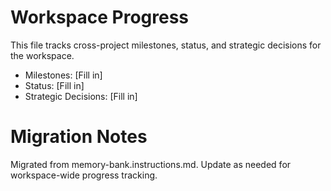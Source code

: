 # Workspace Progress

This file tracks cross-project milestones, status, and strategic decisions for the workspace.

- Milestones: [Fill in]
- Status: [Fill in]
- Strategic Decisions: [Fill in]

# Migration Notes
Migrated from memory-bank.instructions.md. Update as needed for workspace-wide progress tracking.
